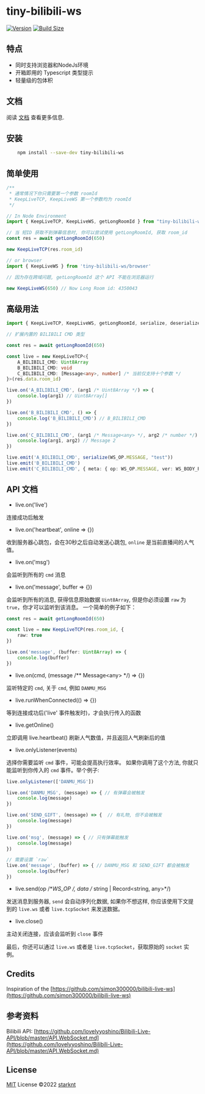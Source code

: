 # tiny-bilibili-ws

[![Version](https://img.shields.io/npm/v/tiny-bilibili-ws?style=flat&colorA=000000&colorB=000000)](https://www.npmjs.com/package/tiny-bilibili-ws)
[![Build Size](https://img.shields.io/bundlephobia/minzip/jotai?label=bundle%20size&style=flat&colorA=000000&colorB=000000)](https://bundlephobia.com/result?p=tiny-bilibili-ws)

## 特点

- 同时支持浏览器和NodeJs环境
- 开箱即用的 Typescript 类型提示
- 轻量级的包体积

## 文档

阅读 [文档](https://starknt.github.io/tiny-bilibili-ws) 查看更多信息.

## 安装

```bash
    npm install --save-dev tiny-bilibili-ws
```

## 简单使用

```typescript
/**
 * 通常情况下你只需要第一个参数 roomId
 * KeepLiveTCP, KeepLiveWS 第一个参数均为 roomId
 */

// In Node Environment
import { KeepLiveTCP, KeepLiveWS, getLongRoomId } from "tiny-bilibili-ws";

// 当 短ID 获取不到弹幕信息时, 你可以尝试使用 getLongRoomId, 获取 room_id
const res = await getLongRoomId(650)

new KeepLiveTCP(res.room_id)

// or browser
import { KeepLiveWS } from 'tiny-bilibili-ws/browser'

// 因为存在跨域问题, getLongRoomId 这个 API 不能在浏览器运行

new KeepLiveWS(650) // Now Long Room id: 4350043
```

## 高级用法

```typescript
import { KeepLiveTCP, KeepLiveWS, getLongRoomId, serialize, deserialize, WS_OP, WS_BODY_PROTOCOL_VERSION, Message } from "tiny-bilibili-ws"

// 扩展内置的 BILIBILI CMD 类型

const res = await getLongRoomId(650)

const live = new KeepLiveTCP<{
    A_BILIBILI_CMD: Uint8Array
    B_BILIBILI_CMD: void
    C_BILIBILI_CMD: [Message<any>, number] /* 当前仅支持十个参数 */
}>(res.data.room_id)

live.on('A_BILIBILI_CMD', (arg1 /* Uint8Array */) => {
    console.log(arg1) // Uint8Array[]
})

live.on('B_BILIBILI_CMD', () => {
    console.log('B_BILIBILI_CMD') // B_BILIBILI_CMD
})

live.on('C_BILIBILI_CMD', (arg1 /* Message<any> */, arg2 /* number */) => {
    console.log(arg1, arg2) // Message 2
})

live.emit('A_BILIBILI_CMD', serialize(WS_OP.MESSAGE, "test"))
live.emit('B_BILIBILI_CMD')
live.emit('C_BILIBILI_CMD', { meta: { op: WS_OP.MESSAGE, ver: WS_BODY_PROTOCOL_VERSION.NORMAL, packetLength: 17, headerLength: 16, sequence: 1 }, data: 1 }, 2)
```

## API 文档

- live.on('live')

连接成功后触发

- live.on('heartbeat', online => {})

收到服务器心跳包，会在30秒之后自动发送心跳包, `online` 是当前直播间的人气值。

- live.on('msg')

会监听到所有的 `cmd` 消息

- live.on('message', buffer => {})

会监听到所有的消息, 获得信息原始数据 `Uint8Array`, 但是你必须设置 `raw` 为 `true`，你才可以监听到该消息。
一个简单的例子如下：

```typescript
const res = await getLongRoomId(650)

const live = new KeepLiveTCP(res.room_id, {
    raw: true
})

live.on('message', (buffer: Uint8Array) => {
    console.log(buffer)
})
```

- live.on(cmd, (message /** Message\<any\> */) => {})

监听特定的 `cmd`, 关于 `cmd`, 例如 `DANMU_MSG`

- live.runWhenConnected(() => {})

等到连接成功后('live' 事件触发时)，才会执行传入的函数

- live.getOnline()

立即调用 live.heartbeat() 刷新人气数值，并且返回人气刷新后的值

- live.onlyListener(events)

选择你需要监听 `cmd` 事件，可能会提高执行效率。 如果你调用了这个方法, 你就只能监听到你传入的 `cmd` 事件。举个例子:

```typescript
live.onlyListener(['DANMU_MSG'])

live.on('DANMU_MSG', (message) => { // 有弹幕会被触发
    console.log(message)
})

live.on('SEND_GIFT', (message) => {  // 有礼物, 但不会被触发
    console.log(message)
})

live.on('msg', (message) => { // 只有弹幕能触发
    console.log(message)
})

// 需要设置 `raw`
live.on('message', (buffer) => { // DANMU_MSG 和 SEND_GIFT 都会被触发
    console.log(buffer)
})
```

- live.send(op /**WS_OP */, data /** string | Record\<string, any\>*/)

发送消息到服务器, `send` 会自动序列化数据, 如果你不想这样, 你应该使用下文提到的 `live.ws` 或者 `live.tcpSocket` 来发送数据。

- live.close()

主动关闭连接，应该会监听到 `close` 事件

最后，你还可以通过 `live.ws` 或者是 `live.tcpSocket`，获取原始的 `socket` 实例。

## Credits

Inspiration of the [https://github.com/simon300000/bilibili-live-ws](https://github.com/simon300000/bilibili-live-ws)

## 参考资料

Bilibili API: [https://github.com/lovelyyoshino/Bilibili-Live-API/blob/master/API.WebSocket.md](https://github.com/lovelyyoshino/Bilibili-Live-API/blob/master/API.WebSocket.md)

## License

[MIT](./LICENSE) License ©2022 [starknt](https://github.com/starknt)
